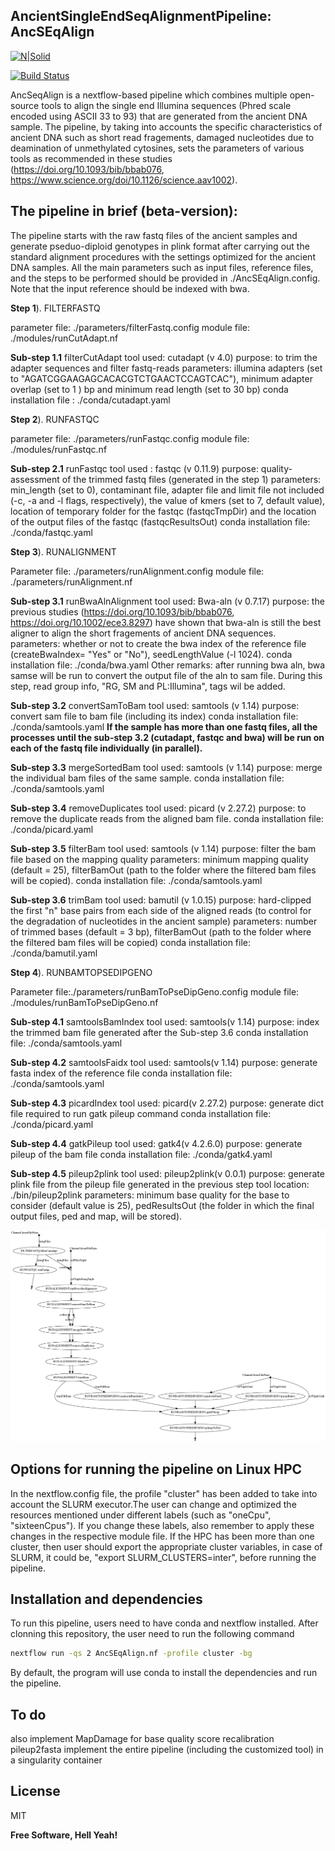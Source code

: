 ## AncientSingleEndSeqAlignmentPipeline: AncSEqAlign

[![N|Solid](https://cldup.com/dTxpPi9lDf.thumb.png)](https://nodesource.com/products/nsolid)

[![Build Status](https://travis-ci.org/joemccann/dillinger.svg?branch=master)](https://travis-ci.org/joemccann/dillinger)

AncSeqAlign is a nextflow-based pipeline which combines multiple open-source tools to align the single end Illumina sequences (Phred scale encoded using ASCII 33 to 93) that are generated from the ancient DNA sample. The pipeline, by taking into accounts the specific characteristics of ancient DNA such as short read fragements, damaged nucleotides due to deamination of unmethylated cytosines, sets the parameters of various tools as recommended in these studies (https://doi.org/10.1093/bib/bbab076, https://www.science.org/doi/10.1126/science.aav1002). 

## The pipeline in brief (beta-version):
The pipeline starts with the raw fastq files of the ancient samples and generate pseduo-diploid genotypes in plink format after carrying out the standard alignment procedures with the settings optimized for the ancient DNA samples. All the main parameters such as input files, reference files, and the steps to be performed should be provided in ./AncSEqAlign.config. Note that the input reference should be indexed with bwa. 

**Step 1**). FILTERFASTQ

parameter file: ./parameters/filterFastq.config
module file: ./modules/runCutAdapt.nf

**Sub-step 1.1** filterCutAdapt
tool used: cutadapt (v 4.0)
purpose: to trim the adapter sequences and filter fastq-reads
parameters: illumina adapters (set to "AGATCGGAAGAGCACACGTCTGAACTCCAGTCAC"),  minimum adapter overlap (set to 1 ) bp and minimum read length (set to 30 bp)
conda installation file : ./conda/cutadapt.yaml

**Step 2**). RUNFASTQC

parameter file: ./parameters/runFastqc.config
module file: ./modules/runFastqc.nf

**Sub-step 2.1** runFastqc
tool used : fastqc (v 0.11.9) 
purpose: quality-assessment of the trimmed fastq files (generated in the step 1)
parameters: min_length (set to 0), contaminant file, adapter file and limit file not included (-c, -a and -l flags, respectively), the value of kmers (set to 7, default value), location of temporary folder for the fastqc (fastqcTmpDir) and the location of the output files of the fastqc (fastqcResultsOut)
conda installation file: ./conda/fastqc.yaml


**Step 3**). RUNALIGNMENT

Parameter file: ./parameters/runAlignment.config
module file: ./parameters/runAlignment.nf

**Sub-step 3.1** runBwaAlnAlignment
tool used: Bwa-aln (v 0.7.17)
purpose: the previous studies (https://doi.org/10.1093/bib/bbab076, https://doi.org/10.1002/ece3.8297) have shown that bwa-aln is still the best aligner to align the short fragements of ancient DNA sequences. 
parameters: whether or not to create the bwa index of the reference file (createBwaIndex= "Yes" or "No"), seedLengthValue (-l 1024). 
conda installation file: ./conda/bwa.yaml
Other remarks: after running bwa aln, bwa samse will be run to convert the output file of the aln to sam file. During this step, read group info, "RG, SM and PL:Illumina", tags wil be added. 

**Sub-step 3.2** convertSamToBam
tool used: samtools (v 1.14)
purpose: convert sam file to bam file (including its index)
conda installation file: ./conda/samtools.yaml
**If the sample has more than one fastq files, all the processes until the sub-step 3.2 (cutadapt, fastqc and bwa) will be run on each of the fastq file individually (in parallel).**

**Sub-step 3.3** mergeSortedBam
tool used: samtools (v 1.14)
purpose: merge the individual bam files of the same sample.
conda installation file: ./conda/samtools.yaml

**Sub-step 3.4** removeDuplicates
tool used: picard (v 2.27.2)
purpose: to remove the duplicate reads from the aligned bam file. 
conda installation file: ./conda/picard.yaml

**Sub-step 3.5** filterBam
tool used: samtools (v 1.14)
purpose: filter the bam file based on the mapping quality
parameters: minimum mapping quality (default = 25), filterBamOut (path to the folder where the filtered bam files will be copied).
conda installation file: ./conda/samtools.yaml

**Sub-step 3.6** trimBam
tool used: bamutil (v 1.0.15)
purpose: hard-clipped the first "n" base pairs from each side of the aligned reads (to control for the degradation of nucleotides in the ancient sample)
parameters: number of trimmed bases (default = 3 bp), filterBamOut (path to the folder where the filtered bam files will be copied)
conda installation file: ./conda/bamutil.yaml

**Step 4**). RUNBAMTOPSEDIPGENO

Parameter file:./parameters/runBamToPseDipGeno.config
module file: ./modules/runBamToPseDipGeno.nf

**Sub-step 4.1** samtoolsBamIndex
tool used: samtools(v 1.14)
purpose: index the trimmed bam file generated after the Sub-step 3.6
conda installation file: ./conda/samtools.yaml

**Sub-step 4.2** samtoolsFaidx
tool used: samtools(v 1.14)
purpose: generate fasta index of the reference file
conda installation file: ./conda/samtools.yaml

**Sub-step 4.3** picardIndex
tool used: picard(v 2.27.2)
purpose: generate dict file required to run gatk pileup command
conda installation file: ./conda/picard.yaml

**Sub-step 4.4** gatkPileup
tool used: gatk4(v 4.2.6.0)
purpose: generate pileup of the bam file
conda installation file: ./conda/gatk4.yaml

**Sub-step 4.5** pileup2plink
tool used: pileup2plink(v 0.0.1)
purpose: generate plink file from the pileup file generated in the previous step
tool location: ./bin/pileup2plink
parameters: minimum base quality for the base to consider (default value is 25), pedResultsOut (the folder in which the final output files, ped and map, will be stored). 

![plot](./pipelineVisualization/AncSEqAlign.png)

## Options for running the pipeline on Linux HPC
In the nextflow.config file, the profile "cluster" has been added to take into account the SLURM executor.The user can change and optimized the resources mentioned under different labels (such as "oneCpu", "sixteenCpus"). If you change these labels, also remember to apply these changes in the respective module file.  If the HPC has been more than one cluster, then user should export the appropriate cluster variables, in case of SLURM, it could be, "export SLURM_CLUSTERS=inter", before running the pipeline. 

## Installation and dependencies
To run this pipeline, users need to have conda and nextflow installed. After clonning this repository, the user need to run the following command

```sh
nextflow run -qs 2 AncSEqAlign.nf -profile cluster -bg
```
By default, the program will use conda to install the dependencies and run the pipeline. 

## To do
also implement MapDamage for base quality score recalibration
pileup2fasta
implement the entire pipeline (including the customized tool) in a singularity container 

## License

MIT

**Free Software, Hell Yeah!**
